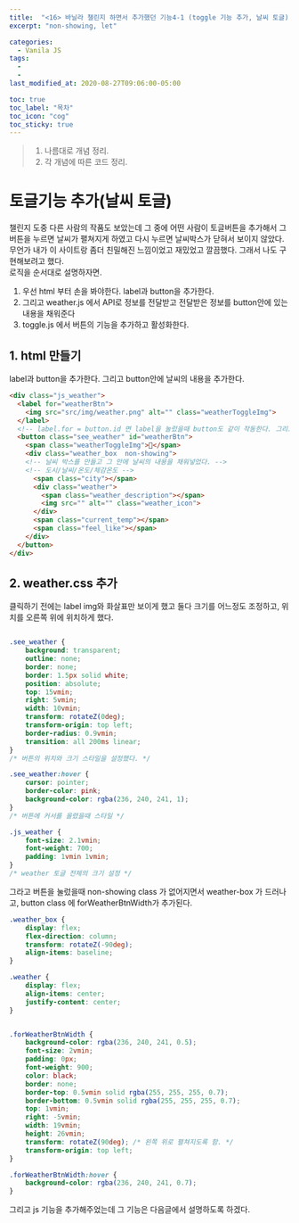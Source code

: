 ```yaml
---
title:  "<16> 바닐라 챌린지 하면서 추가했던 기능4-1 (toggle 기능 추가, 날씨 토글)"
excerpt: "non-showing, let"

categories:
  - Vanila JS
tags:
  - 
  - 
last_modified_at: 2020-08-27T09:06:00-05:00

toc: true
toc_label: "목차"
toc_icon: "cog"
toc_sticky: true
---
```


> 1. 나름대로 개념 정리.  
> 2. 각 개념에 따른 코드 정리.  


# 토글기능 추가(날씨 토글)

챌린지 도중 다른 사람의 작품도 보았는데 그 중에 어떤 사람이 토글버튼을 추가해서 그 버튼을 누르면 날씨가 펼쳐지게 하였고 다시 누르면 날씨박스가 닫혀서 보이지 않았다. 무언가 내가 이 사이트랑 좀더 친밀해진 느낌이었고 재밌었고 깔끔했다. 그래서 나도 구현해보려고 했다. \
로직을 순서대로 설명하자면.

1. 우선 html 부터 손을 봐야한다. label과 button을 추가한다.
2. 그리고 weather.js 에서 API로 정보를 전달받고 전달받은 정보를 button안에 있는 내용을 채워준다
3. toggle.js 에서 버튼의 기능을 추가하고 활성화한다.

## 1. html 만들기

label과 button을 추가한다. 그리고 button안에 날씨의 내용을 추가한다.

```html
<div class="js_weather">
  <label for="weatherBtn">
    <img src="src/img/weather.png" alt="" class="weatherToggleImg">
  </label>
  <!-- label.for = button.id 면 label을 눌렀을때 button도 같이 작동한다. 그리고 날씨 아이콘을 다운받고 label안에 img.src에 추가해주었다. -->
  <button class="see_weather" id="weatherBtn">
    <span class="weatherToggleImg">🔻</span>
    <div class="weather_box  non-showing">
    <!-- 날씨 박스를 만들고 그 안에 날씨의 내용을 채워넣었다. -->
    <!-- 도시/날씨/온도/체감온도 -->
      <span class="city"></span>
      <div class="weather">
        <span class="weather_description"></span>
        <img src="" alt="" class="weather_icon"> 
      </div>
      <span class="current_temp"></span>
      <span class="feel_like"></span>
    </div>
  </button>
</div>
```

## 2. weather.css 추가

클릭하기 전에는 label img와 화살표만 보이게 했고 둘다 크기를 어느정도 조정하고, 위치를 오른쪽 위에 위치하게 했다.
```css

.see_weather {
    background: transparent;
    outline: none;
    border: none;
    border: 1.5px solid white;
    position: absolute;
    top: 15vmin;
    right: 5vmin;
    width: 10vmin;
    transform: rotateZ(0deg);
    transform-origin: top left;
    border-radius: 0.9vmin;
    transition: all 200ms linear;
}
/* 버튼의 위치와 크기 스타일을 설정했다. */

.see_weather:hover {
    cursor: pointer;
    border-color: pink;
    background-color: rgba(236, 240, 241, 1);
}
/* 버튼에 커서를 올렸을때 스타일 */

.js_weather {
    font-size: 2.1vmin;
    font-weight: 700;
    padding: 1vmin 1vmin;
}
/* weather 토글 전체의 크기 설정 */

```

그라고 버튼을 눌렀을때 non-showing class 가 없어지면서 weather-box 가 드러나고, button class 에 forWeatherBtnWidth가 추가된다.

```css
.weather_box {
    display: flex;
    flex-direction: column;
    transform: rotateZ(-90deg);
    align-items: baseline;
}

.weather {
    display: flex;
    align-items: center;
    justify-content: center;
}


.forWeatherBtnWidth {
    background-color: rgba(236, 240, 241, 0.5);
    font-size: 2vmin;
    padding: 0px;
    font-weight: 900;
    color: black;
    border: none;
    border-top: 0.5vmin solid rgba(255, 255, 255, 0.7);
    border-bottom: 0.5vmin solid rgba(255, 255, 255, 0.7);
    top: 1vmin;
    right: -5vmin;
    width: 19vmin;
    height: 26vmin;
    transform: rotateZ(90deg); /* 왼쪽 위로 펼쳐지도록 함. */
    transform-origin: top left;
}

.forWeatherBtnWidth:hover {
    background-color: rgba(236, 240, 241, 0.7);
}
```

그리고 js 기능을 추가해주었는데 그 기능은 다음글에서 설명하도록 하겠다.



